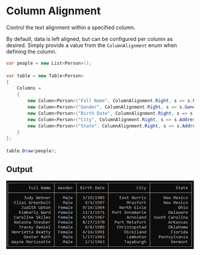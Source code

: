 # Column Alignment

Control the text alignment within a specified column.

By default, data is left aligned, but can be configured per column as desired.  Simply provide a value from the `ColumnAlignment` enum when defining the column.

```csharp
var people = new List<Person>();

var table = new Table<Person>
{
    Columns =
    {
        new Column<Person>("Full Name", ColumnAlignment.Right, s => s.FullName),
        new Column<Person>("Gender", ColumnAlignment.Right, s => s.Gender.ToString()),
        new Column<Person>("Birth Date", ColumnAlignment.Right, s => s.DateOfBirth.ToShortDateString()),
        new Column<Person>("City", ColumnAlignment.Right, s => s.Address.City),
        new Column<Person>("State", ColumnAlignment.Right, s => s.Address.State),
    }
};

table.Draw(people);
```

## Output

![](./img/right_aligned.png)